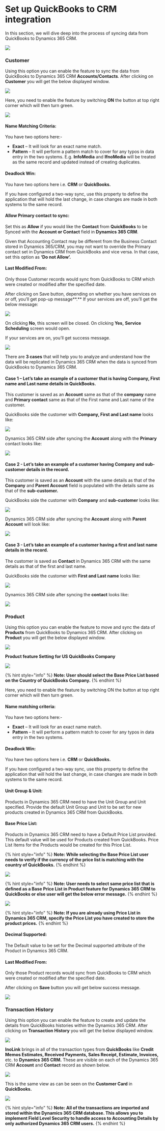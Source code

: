 # Set up QuickBooks to CRM integration

In this section, we will dive deep into the process of syncing data from QuickBooks to Dynamics 365 CRM.

![](<../../.gitbook/assets/QB to CRM\_1.png>)

### Customer

Using this option you can enable the feature to sync the data from QuickBooks to Dynamics 365 CRM **Accounts/Contacts**. After clicking on **Customer** you will get the below displayed window.

![](<../../.gitbook/assets/QB to CRM\_Cust\_1.png>)

Here, you need to enable the feature by switching **ON** the button at top right corner which will then turn green.

![](<../../.gitbook/assets/QB to CRM\_Cust\_2.png>)

#### Name Matching Criteria:

You have two options here:-

* **Exact** – It will look for an exact name match.&#x20;
* **Pattern** – It will perform a pattern match to cover for any typos in data entry in the two systems. E.g. **InfoMedia** and **IfnoMedia** will be treated as the same record and updated instead of creating duplicates.

#### Deadlock Win:

You have two options here i.e. **CRM** or **QuickBooks.**

If you have configured a two-way sync, use this property to define the application that will hold the last change, in case changes are made in both systems to the same record.

#### Allow Primary contact to sync:

Set this as **Allow** if you would like the **Contact** from **QuickBooks** to be Synced with the **Account or Contact** field in **Dynamics 365 CRM**.

Given that Accounting Contact may be different from the Business Contact stored in Dynamics 365/CRM, you may not want to override the Primary contact set in Dynamics CRM from QuickBooks and vice versa. In that case, set this option as **‘Do not Allow’.**

#### Last Modified From:

Only those Customer records would sync from QuickBooks to CRM which were created or modified after the specified date.

After clicking on Save button, depending on whether you have services on or off, you’ll get pop-up message**.** If your services are off, you’ll get the below message:

![](<../../.gitbook/assets/QB to CRM\_Cust\_3.png>)

On clicking **No**, this screen will be closed. On clicking **Yes,** **Service Scheduling** screen would open.

If your services are on, you’ll get success message.

![](<../../.gitbook/assets/QB to CRM\_Cust\_4.png>)

There are **3 cases** that will help you to analyze and understand how the data will be replicated in Dynamics 365 CRM when the data is synced from QuickBooks to Dynamics 365 CRM.

#### Case 1 – Let’s take an example of a customer that is having Company, First name and Last name details in QuickBooks.

This customer is saved as an **Account** same as that of the **company** name and **Primary contact** same as that of the First name and Last name of the customer.

QuickBooks side the customer with **Company, First and Last name** looks like:

![](<../../.gitbook/assets/QB to CRM\_Cust\_5.1.png>)

Dynamics 365 CRM side after syncing the **Account** along with the **Primary** contact looks like:

![](<../../.gitbook/assets/QB to CRM\_Cust\_5.2.png>)

#### Case 2 - Let’s take an example of a customer having Company and sub-customer details in the record.

This customer is saved as an **Account** with the same details as that of the **Company** and **Parent Account** field is populated with the details same as that of the **sub-customer.**

QuickBooks side the customer with **Company** and **sub-customer** looks like:

![](<../../.gitbook/assets/QB to CRM\_Cust\_6.1.png>)

Dynamics 365 CRM side after syncing the **Account** along with **Parent Account** will look like:

![](<../../.gitbook/assets/QB to CRM\_Cust\_6.2.png>)

#### Case 3 - Let’s take an example of a customer having a first and last name details in the record.

The customer is saved as **Contact** in Dynamics 365 CRM with the same details as that of the first and last name.

QuickBooks side the customer with **First and Last name** looks like:

![](<../../.gitbook/assets/QB to CRM\_Cust\_7.1.png>)

Dynamics 365 CRM side after syncing the **contact** looks like:

![](<../../.gitbook/assets/QB to CRM\_Cust\_7.2.png>)

### Product

Using this option you can enable the feature to move and sync the data of **Products** from QuickBooks to Dynamics 365 CRM. After clicking on **Product** you will get the below displayed window.

![](<../../.gitbook/assets/QB to CRM\_Prod\_1.png>)

**Product feature Setting for US QuickBooks Company**

![](<../../.gitbook/assets/QB to CRM\_Prod\_2.png>)

{% hint style="info" %}
**Note: User should select the Base Price List based on the Country of QuickBooks Company.**
{% endhint %}

Here, you need to enable the feature by switching ON the button at top right corner which will then turn green.

#### Name matching criteria:

You have two options here:-

* **Exact** – It will look for an exact name match.&#x20;
* **Pattern** – It will perform a pattern match to cover for any typos in data entry in the two systems.

#### Deadlock Win:

You have two options here i.e. **CRM** or **QuickBooks.**

If you have configured a two-way sync, use this property to define the application that will hold the last change, in case changes are made in both systems to the same record.

#### Unit Group & Unit:

Products in Dynamics 365 CRM need to have the Unit Group and Unit specified. Provide the default Unit Group and Unit to be set for new products created in Dynamics 365 CRM from QuickBooks.

#### Base Price List:

Products in Dynamics 365 CRM need to have a Default Price List provided. This default value will be used for Products created from QuickBooks. Price List Items for the Products would be created for this Price List.

{% hint style="info" %}
**Note: While selecting the Base Price List user needs to verify if the currency of the price list is matching with the country of QuickBooks.**
{% endhint %}

![](<../../.gitbook/assets/QB to CRM\_Prod\_3.png>)

{% hint style="info" %}
**Note: User needs to select same price list that is defined as a Base Price List in Product feature for Dynamics 365 CRM to QuickBooks or else user will get the below error message.**
{% endhint %}

![](<../../.gitbook/assets/QB to CRM\_Prod\_4.png>)

{% hint style="info" %}
**Note: If you are already using Price List in Dynamics 365 CRM, specify the Price List you have created to store the product prices.**
{% endhint %}

#### Decimal Supported:

The Default value to be set for the Decimal supported attribute of the Product in Dynamics 365 CRM.

#### Last Modified From:

Only those Product records would sync from QuickBooks to CRM which were created or modified after the specified date.

After clicking on **Save** button you will get below success message.

![](<../../.gitbook/assets/QB to CRM\_Prod\_5.png>)

### Transaction History

Using this option you can enable the feature to create and update the details from QuickBooks histories within the Dynamics 365 CRM. After clicking on **Transaction History** you will get the below displayed window.

![](<../../.gitbook/assets/QB to CRM\_Tran\_1.png>)

**InoLink** brings in all of the transaction types from **QuickBooks** like **Credit Memos Estimates, Received Payments, Sales Receipt, Estimate, Invoices,** etc. to **Dynamics 365 CRM.** These are visible on each of the Dynamics 365 CRM **Account** and **Contact** record as shown below.

![](<../../.gitbook/assets/QB to CRM\_Tran\_2.png>)

This is the same view as can be seen on the **Customer Card** in **QuickBooks.**

![](<../../.gitbook/assets/QB to CRM\_Tran\_3.png>)

{% hint style="info" %}
**Note: All of the transactions are imported and stored within the Dynamics 365 CRM database. This allows you to implement Field Level Security to handle access to Accounting Details by only authorized Dynamics 365 CRM users.**
{% endhint %}
